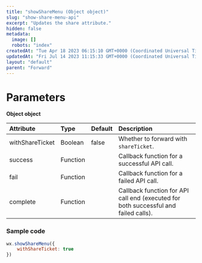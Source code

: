 ```yaml
---
title: "showShareMenu (Object object)"
slug: "show-share-menu-api"
excerpt: "Updates the share attribute."
hidden: false
metadata: 
  image: []
  robots: "index"
createdAt: "Tue Apr 18 2023 06:15:10 GMT+0000 (Coordinated Universal Time)"
updatedAt: "Fri Jul 14 2023 11:15:33 GMT+0000 (Coordinated Universal Time)"
layout: "default"
parent: "Forward"
---
```

# Parameters

**Object object**

| Attribute       | Type     | Default | Description                                                                         |
| :-------------- | :------- | :------ | :---------------------------------------------------------------------------------- |
| withShareTicket | Boolean  | false   | Whether to forward with `shareTicket`.                                              |
| success         | Function |         | Callback function for a successful API call.                                        |
| fail            | Function |         | Callback function for a failed API call.                                            |
| complete        | Function |         | Callback function for API call end (executed for both successful and failed calls). |

### Sample code

```javascript JavaScript
wx.showShareMenu({
	withShareTicket: true
})
```
